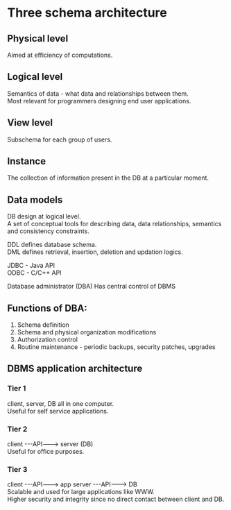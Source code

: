 # Three schema architecture

## Physical level
Aimed at efficiency of computations.

## Logical level
Semantics of data - what data and relationships between them.  
Most relevant for programmers designing end user applications.

## View level
Subschema for each group of users.

## Instance
The collection of information present in the DB at a particular moment.

## Data models
DB design at logical level.  
A set of conceptual tools for describing data, data relationships, semantics and consistency constraints.

DDL defines database schema.  
DML defines retrieval, insertion, deletion and updation logics.

JDBC - Java API  
ODBC - C/C++ API

Database administrator (DBA) Has central control of DBMS
## Functions of DBA:
1. Schema definition
2. Schema and physical organization modifications
3. Authorization control
4. Routine maintenance - periodic backups, security patches, upgrades

## DBMS application architecture

### Tier 1
client, server, DB all in one computer.  
Useful for self service applications.

### Tier 2
client ---API---> server (DB)  
Useful for office purposes.

### Tier 3
client ---API---> app server ---API---> DB  
Scalable and used for large applications like WWW.  
Higher security and integrity since no direct contact between client and DB.